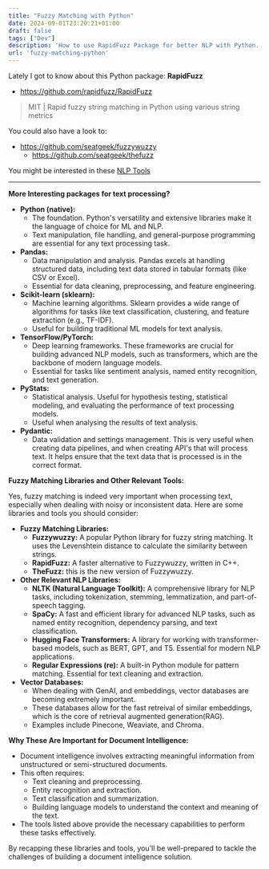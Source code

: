 ```yaml
---
title: "Fuzzy Matching with Python"
date: 2024-09-01T23:20:21+01:00
draft: false
tags: ["Dev"]
description: 'How to use RapidFuzz Package for better NLP with Python. Document Intelligence solutions.'
url: 'fuzzy-matching-python'
---
```



Lately I got to know about this Python package: **RapidFuzz**

* https://github.com/rapidfuzz/RapidFuzz

> MIT | Rapid fuzzy string matching in Python using various string metrics

You could also have a look to:

* https://github.com/seatgeek/fuzzywuzzy
    * https://github.com/seatgeek/thefuzz


You might be interested in these [NLP Tools](https://jalcocert.github.io/JAlcocerT/nlp-tools)

---

**More Interesting packages for text processing?**

* **Python (native):**
    * The foundation. Python's versatility and extensive libraries make it the language of choice for ML and NLP.
    * Text manipulation, file handling, and general-purpose programming are essential for any text processing task.
* **Pandas:**
    * Data manipulation and analysis. Pandas excels at handling structured data, including text data stored in tabular formats (like CSV or Excel).
    * Essential for data cleaning, preprocessing, and feature engineering.
* **Scikit-learn (sklearn):**
    * Machine learning algorithms. Sklearn provides a wide range of algorithms for tasks like text classification, clustering, and feature extraction (e.g., TF-IDF).
    * Useful for building traditional ML models for text analysis.
* **TensorFlow/PyTorch:**
    * Deep learning frameworks. These frameworks are crucial for building advanced NLP models, such as transformers, which are the backbone of modern language models.
    * Essential for tasks like sentiment analysis, named entity recognition, and text generation.
* **PyStats:**
    * Statistical analysis. Useful for hypothesis testing, statistical modeling, and evaluating the performance of text processing models.
    * Useful when analysing the results of text analysis.
* **Pydantic:**
    * Data validation and settings management. This is very useful when creating data pipelines, and when creating API's that will process text. It helps ensure that the text data that is processed is in the correct format.

**Fuzzy Matching Libraries and Other Relevant Tools:**

Yes, fuzzy matching is indeed very important when processing text, especially when dealing with noisy or inconsistent data. Here are some libraries and tools you should consider:

* **Fuzzy Matching Libraries:**
    * **Fuzzywuzzy:** A popular Python library for fuzzy string matching. It uses the Levenshtein distance to calculate the similarity between strings.
    * **RapidFuzz:** A faster alternative to Fuzzywuzzy, written in C++.
    * **TheFuzz:** this is the new version of Fuzzywuzzy.
* **Other Relevant NLP Libraries:**
    * **NLTK (Natural Language Toolkit):** A comprehensive library for NLP tasks, including tokenization, stemming, lemmatization, and part-of-speech tagging.
    * **SpaCy:** A fast and efficient library for advanced NLP tasks, such as named entity recognition, dependency parsing, and text classification.
    * **Hugging Face Transformers:** A library for working with transformer-based models, such as BERT, GPT, and T5. Essential for modern NLP applications.
    * **Regular Expressions (re):** A built-in Python module for pattern matching. Essential for text cleaning and extraction.
* **Vector Databases:**
    * When dealing with GenAI, and embeddings, vector databases are becoming extremely important.
    * These databases allow for the fast retreival of similar embeddings, which is the core of retrieval augmented generation(RAG).
    * Examples include Pinecone, Weaviate, and Chroma.

**Why These Are Important for Document Intelligence:**

* Document intelligence involves extracting meaningful information from unstructured or semi-structured documents.
* This often requires:
    * Text cleaning and preprocessing.
    * Entity recognition and extraction.
    * Text classification and summarization.
    * Building language models to understand the context and meaning of the text.
* The tools listed above provide the necessary capabilities to perform these tasks effectively.

By recapping these libraries and tools, you'll be well-prepared to tackle the challenges of building a document intelligence solution.